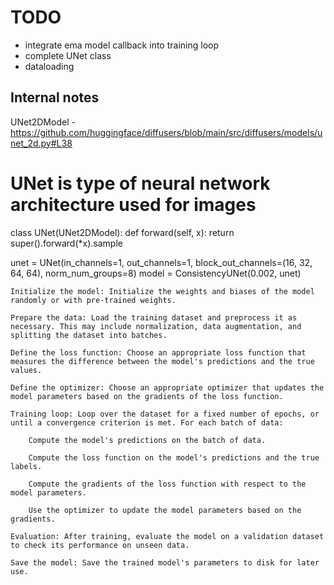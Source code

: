 # TODO
- integrate ema model callback into training loop
- complete UNet class
- dataloading




## Internal notes

UNet2DModel - https://github.com/huggingface/diffusers/blob/main/src/diffusers/models/unet_2d.py#L38


# UNet is type of neural network architecture used for images
class UNet(UNet2DModel):
    def forward(self, x): return super().forward(*x).sample



unet = UNet(in_channels=1, out_channels=1, block_out_channels=(16, 32, 64, 64), norm_num_groups=8)
model = ConsistencyUNet(0.002, unet)



    Initialize the model: Initialize the weights and biases of the model randomly or with pre-trained weights.

    Prepare the data: Load the training dataset and preprocess it as necessary. This may include normalization, data augmentation, and splitting the dataset into batches.

    Define the loss function: Choose an appropriate loss function that measures the difference between the model's predictions and the true values.

    Define the optimizer: Choose an appropriate optimizer that updates the model parameters based on the gradients of the loss function.

    Training loop: Loop over the dataset for a fixed number of epochs, or until a convergence criterion is met. For each batch of data:

        Compute the model's predictions on the batch of data.

        Compute the loss function on the model's predictions and the true labels.

        Compute the gradients of the loss function with respect to the model parameters.

        Use the optimizer to update the model parameters based on the gradients.

    Evaluation: After training, evaluate the model on a validation dataset to check its performance on unseen data.

    Save the model: Save the trained model's parameters to disk for later use.




